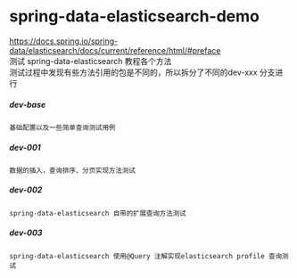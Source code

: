 # spring-data-elasticsearch-demo
https://docs.spring.io/spring-data/elasticsearch/docs/current/reference/html/#preface  
测试 spring-data-elasticsearch 教程各个方法  
测试过程中发现有些方法引用的包是不同的，所以拆分了不同的dev-xxx 分支进行

##### dev-base
    基础配置以及一些简单查询测试用例
    
##### dev-001
    数据的插入，查询排序、分页实现方法测试
    
##### dev-002
    spring-data-elasticsearch 自带的扩展查询方法测试
    
##### dev-003
    spring-data-elasticsearch 使用@Query 注解实现elasticsearch profile 查询测试
    
